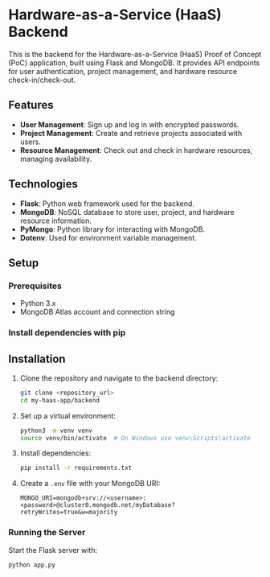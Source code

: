 # Hardware-as-a-Service (HaaS) Backend

This is the backend for the Hardware-as-a-Service (HaaS) Proof of Concept (PoC) application, built using Flask and MongoDB. It provides API endpoints for user authentication, project management, and hardware resource check-in/check-out.

## Features

- **User Management**: Sign up and log in with encrypted passwords.
- **Project Management**: Create and retrieve projects associated with users.
- **Resource Management**: Check out and check in hardware resources, managing availability.

## Technologies

- **Flask**: Python web framework used for the backend.
- **MongoDB**: NoSQL database to store user, project, and hardware resource information.
- **PyMongo**: Python library for interacting with MongoDB.
- **Dotenv**: Used for environment variable management.

## Setup

### Prerequisites

- Python 3.x
- MongoDB Atlas account and connection string

### Install dependencies with pip

## Installation

1. Clone the repository and navigate to the backend directory:

    ```bash
    git clone <repository_url>
    cd my-haas-app/backend
    ```

2. Set up a virtual environment:

    ```bash
    python3 -m venv venv
    source venv/bin/activate  # On Windows use venv\Scripts\activate
    ```

3. Install dependencies:

    ```bash
    pip install -r requirements.txt
    ```

4. Create a `.env` file with your MongoDB URI:

    ```plaintext
    MONGO_URI=mongodb+srv://<username>:<password>@cluster0.mongodb.net/myDatabase?retryWrites=true&w=majority
    ```

### Running the Server

Start the Flask server with:

```bash
python app.py
